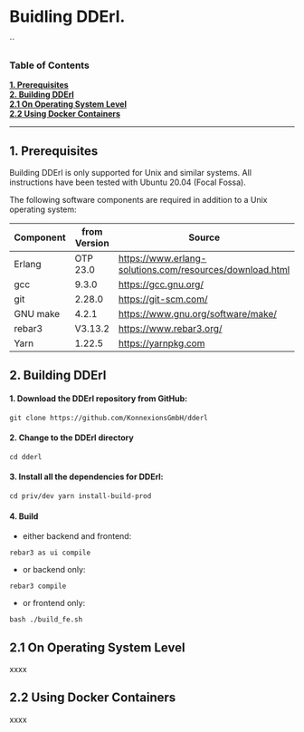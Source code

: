 Buidling DDErl.
=====
``
### Table of Contents

**[1. Prerequisites](#prerequisites)**<br>
**[2. Building DDErl](#buildinf_dderl)**<br>
**[2.1 On Operating System Level](#on_operating_system_level)**<br>
**[2.2 Using Docker Containers](#using_docker_containers)**<br>

----

## <a name="prerequisites"></a> 1. Prerequisites

Building DDErl is only supported for Unix and similar systems.
All instructions have been tested with Ubuntu 20.04 (Focal Fossa). 

The following software components are required in addition to a Unix operating system:

| Component | from Version  | Source                                                   |
| --------- | ------------- | -------------------------------------------------------- |
| Erlang    | OTP 23.0      | https://www.erlang-solutions.com/resources/download.html |
| gcc       | 9.3.0         | https://gcc.gnu.org/                                     |
| git       | 2.28.0        | https://git-scm.com/                                     | 
| GNU make  | 4.2.1         | https://www.gnu.org/software/make/                       |
| rebar3    | V3.13.2       | https://www.rebar3.org/                                  |
| Yarn      | 1.22.5        | https://yarnpkg.com                                      |

## <a name="buildinf_dderl"></a> 2. Building DDErl

#### 1. Download the DDErl repository from GitHub:

`git clone https://github.com/KonnexionsGmbH/dderl `

#### 2. Change to the DDErl directory

`cd dderl`

#### 3. Install all the dependencies for DDErl:

`
cd priv/dev
yarn install-build-prod
`

#### 4. Build

- either backend and frontend:

`rebar3 as ui compile`

- or backend only:

`rebar3 compile`

- or frontend only:

`bash ./build_fe.sh`

## <a name="on_operating_system_level"></a> 2.1 On Operating System Level

xxxx

## <a name="using_docker_containers"></a> 2.2 Using Docker Containers

xxxx
